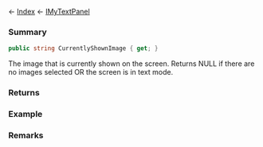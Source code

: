 ← [Index](Api-Index) ← [IMyTextPanel](Sandbox.ModAPI.Ingame.IMyTextPanel)

### Summary

```csharp
public string CurrentlyShownImage { get; }
```

The image that is currently shown on the screen. Returns NULL if there are no images selected OR the screen is in text mode.

### Returns

### Example

### Remarks


